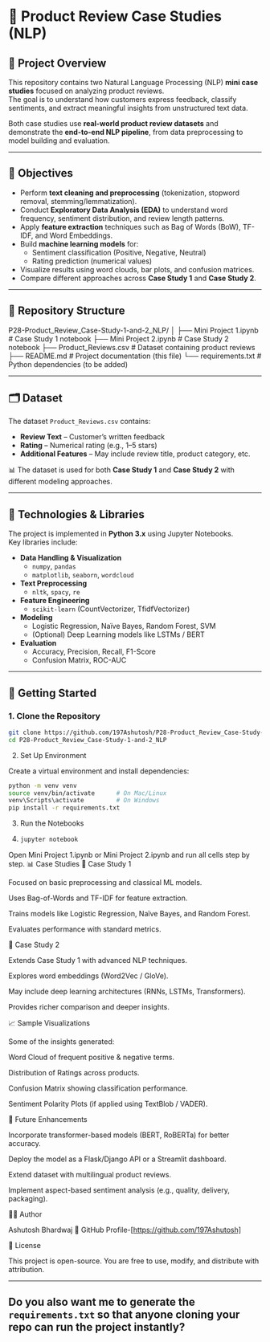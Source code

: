 # 📝 Product Review Case Studies (NLP)

## 📌 Project Overview
This repository contains two Natural Language Processing (NLP) **mini case studies** focused on analyzing product reviews.  
The goal is to understand how customers express feedback, classify sentiments, and extract meaningful insights from unstructured text data.  

Both case studies use **real-world product review datasets** and demonstrate the **end-to-end NLP pipeline**, from data preprocessing to model building and evaluation.

---

## 🎯 Objectives
- Perform **text cleaning and preprocessing** (tokenization, stopword removal, stemming/lemmatization).
- Conduct **Exploratory Data Analysis (EDA)** to understand word frequency, sentiment distribution, and review length patterns.
- Apply **feature extraction** techniques such as Bag of Words (BoW), TF-IDF, and Word Embeddings.
- Build **machine learning models** for:
  - Sentiment classification (Positive, Negative, Neutral)
  - Rating prediction (numerical values)
- Visualize results using word clouds, bar plots, and confusion matrices.
- Compare different approaches across **Case Study 1** and **Case Study 2**.

---

## 📂 Repository Structure
P28-Product_Review_Case-Study-1-and-2_NLP/
│
├── Mini Project 1.ipynb # Case Study 1 notebook
├── Mini Project 2.ipynb # Case Study 2 notebook
├── Product_Reviews.csv # Dataset containing product reviews
├── README.md # Project documentation (this file)
└── requirements.txt # Python dependencies (to be added)

---

## 🗂️ Dataset
The dataset `Product_Reviews.csv` contains:
- **Review Text** – Customer’s written feedback
- **Rating** – Numerical rating (e.g., 1–5 stars)
- **Additional Features** – May include review title, product category, etc.

📊 The dataset is used for both **Case Study 1** and **Case Study 2** with different modeling approaches.

---

## 🔧 Technologies & Libraries
The project is implemented in **Python 3.x** using Jupyter Notebooks.  
Key libraries include:

- **Data Handling & Visualization**
  - `numpy`, `pandas`
  - `matplotlib`, `seaborn`, `wordcloud`
- **Text Preprocessing**
  - `nltk`, `spacy`, `re`
- **Feature Engineering**
  - `scikit-learn` (CountVectorizer, TfidfVectorizer)
- **Modeling**
  - Logistic Regression, Naïve Bayes, Random Forest, SVM
  - (Optional) Deep Learning models like LSTMs / BERT
- **Evaluation**
  - Accuracy, Precision, Recall, F1-Score
  - Confusion Matrix, ROC-AUC

---

## 🚀 Getting Started

### 1. Clone the Repository
```bash
git clone https://github.com/197Ashutosh/P28-Product_Review_Case-Study-1-and-2_NLP.git
cd P28-Product_Review_Case-Study-1-and-2_NLP 
```
2. Set Up Environment

Create a virtual environment and install dependencies:
```bash
python -m venv venv
source venv/bin/activate      # On Mac/Linux
venv\Scripts\activate         # On Windows
pip install -r requirements.txt
```
3. Run the Notebooks
4. ```bash
   jupyter notebook
   ```
Open Mini Project 1.ipynb or Mini Project 2.ipynb and run all cells step by step.
📊 Case Studies
🔹 Case Study 1

Focused on basic preprocessing and classical ML models.

Uses Bag-of-Words and TF-IDF for feature extraction.

Trains models like Logistic Regression, Naïve Bayes, and Random Forest.

Evaluates performance with standard metrics.

🔹 Case Study 2

Extends Case Study 1 with advanced NLP techniques.

Explores word embeddings (Word2Vec / GloVe).

May include deep learning architectures (RNNs, LSTMs, Transformers).

Provides richer comparison and deeper insights.

📈 Sample Visualizations

Some of the insights generated:

Word Cloud of frequent positive & negative terms.

Distribution of Ratings across products.

Confusion Matrix showing classification performance.

Sentiment Polarity Plots (if applied using TextBlob / VADER).

🔮 Future Enhancements

Incorporate transformer-based models (BERT, RoBERTa) for better accuracy.

Deploy the model as a Flask/Django API or a Streamlit dashboard.

Extend dataset with multilingual product reviews.

Implement aspect-based sentiment analysis (e.g., quality, delivery, packaging).

🧑‍💻 Author

Ashutosh Bhardwaj
🔗 GitHub Profile-[https://github.com/197Ashutosh]

📜 License

This project is open-source. You are free to use, modify, and distribute with attribution.


---

Do you also want me to **generate the `requirements.txt`** so that anyone cloning your repo can run the project instantly?
---
